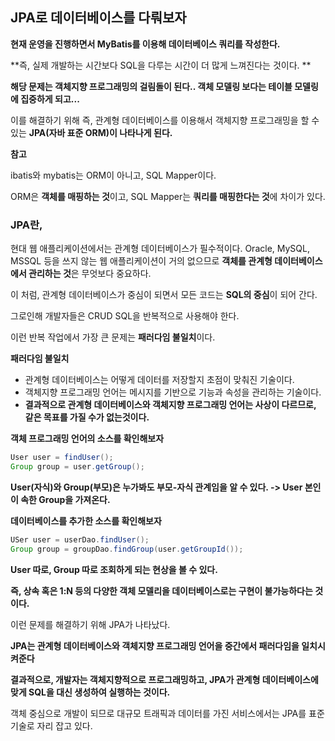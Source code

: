 ## JPA로 데이터베이스를 다뤄보자

**현재 운영을 진행하면서 MyBatis를 이용해 데이터베이스 쿼리를 작성한다.**

**즉, 실제 개발하는 시간보다 SQL을 다루는 시간이 더 많게 느껴진다는 것이다. **

**해당 문제는 객체지향 프로그래밍의 걸림돌이 된다.. 객체 모델링 보다는 테이블 모델링에 집중하게 되고...**



이를 해결하기 위해 즉,  관계형 데이터베이스를 이용해서 객체지향 프로그래밍을 할 수 있는 **JPA(자바 표준 ORM)이 나타나게 된다.**



**참고**

ibatis와 mybatis는 ORM이 아니고, SQL Mapper이다.

ORM은 **객체를 매핑하는 것**이고, SQL Mapper는 **쿼리를 매핑한다는 것**에 차이가 있다.



### JPA란,

현대 웹 애플리케이션에서는 관계형 데이터베이스가 필수적이다. Oracle, MySQL, MSSQL 등을 쓰지 않는 웹 애플리케이션이 거의 없으므로 **객체를 관계형 데이터베이스에서 관리하는 것**은 무엇보다 중요하다.

이 처럼, 관계형 데이터베이스가 중심이 되면서 모든 코드는 **SQL의 중심**이 되어 간다.

그로인해 개발자들은 CRUD SQL을 반복적으로 사용해야 한다.

이런 반복 작업에서 가장 큰 문제는 **패러다임 불일치**이다.



**패러다임 불일치**

- 관계형 데이터베이스는 어떻게 데이터를 저장할지 초점이 맞춰진 기술이다.
- 객체지향 프로그래밍 언어는 메시지를 기반으로 기능과 속성을 관리하는 기술이다.
- **결과적으로 관계형 데이터베이스와 객체지향 프로그래밍 언어는 사상이 다르므로, 같은 목표를 가질 수가 없는것이다.**



**객체 프로그래밍 언어의 소스를 확인해보자**

```java
User user = findUser();
Group group = user.getGroup();
```

**User(자식)와 Group(부모)은 누가봐도 부모-자식 관계임을 알 수 있다. -> User 본인이 속한 Group을 가져온다.**



**데이터베이스를 추가한 소스를 확인해보자**

```java
USer user = userDao.findUser();
Group group = groupDao.findGroup(user.getGroupId());
```

**User 따로, Group 따로 조회하게 되는 현상을 볼 수 있다.**



**즉, 상속 혹은 1:N 등의 다양한 객체 모델리을 데이터베이스로는 구현이 불가능하다는 것이다.**



이런 문제를 해결하기 위해 JPA가 나타났다.

**JPA는 관계형 데이터베이스와 객체지향 프로그래밍 언어을 중간에서 패러다임을 일치시켜준다**



**결과적으로, 개발자는 객체지향적으로 프로그래밍하고, JPA가 관계형 데이터베이스에 맞게 SQL을 대신 생성하여 실행하는 것이다.**

객체 중심으로 개발이 되므로 대규모 트래픽과 데이터를 가진 서비스에서는 JPA를 표준 기술로 자리 잡고 있다.